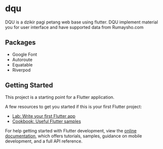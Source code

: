 # dqu

DQU is a dzikir pagi petang web base using flutter. DQU implement material you for user interface and have supported data from Rumaysho.com

## Packages
- Google Font
- Autoroute
- Equatable
- Riverpod

## Getting Started

This project is a starting point for a Flutter application.

A few resources to get you started if this is your first Flutter project:

- [Lab: Write your first Flutter app](https://docs.flutter.dev/get-started/codelab)
- [Cookbook: Useful Flutter samples](https://docs.flutter.dev/cookbook)

For help getting started with Flutter development, view the
[online documentation](https://docs.flutter.dev/), which offers tutorials,
samples, guidance on mobile development, and a full API reference.
